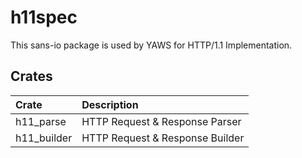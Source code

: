 # h11spec

This sans-io package is used by YAWS for HTTP/1.1 Implementation.

## Crates

| Crate       | Description                     |
| :---        | :---                            |
| h11_parse   | HTTP Request & Response Parser  |
| h11_builder | HTTP Request & Response Builder |
